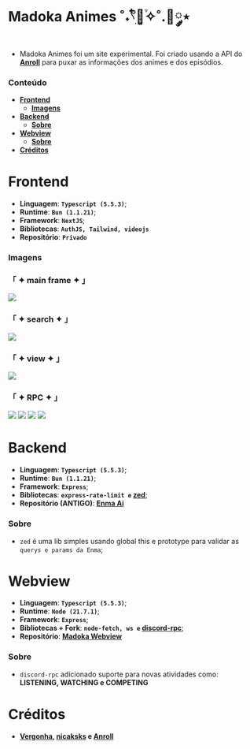 # Madoka Animes ˚˖𓍢ִ໋🌷͙֒✧˚.🎀༘⋆
- Madoka Animes foi um site experimental. Foi criado usando a API do **[Anroll](https://github.com/nicaksks/EnmaAi)** para puxar as informações dos animes e dos episódios.

### Conteúdo
* **[Frontend](#frontend)**
    - **[Imagens](#imagens)**
* **[Backend](#backend)**
    - **[Sobre](#sobre)**
* **[Webview](#webview)**
    - **[Sobre](#sobre-1)**
* **[Créditos](#creditos)**

# Frontend
* **Linguagem**: **`Typescript (5.5.3)`**;
* **Runtime**: **`Bun (1.1.21)`**;
* **Framework**: **`NextJS`**;
* **Bibliotecas**: **`AuthJS, Tailwind, videojs`**
* **Repositório**: **`Privado`**

### Imagens
### 「 ✦ main frame ✦ 」

![](https://i.imgur.com/ueMwOgI.png)

### 「 ✦ search ✦ 」

![](https://i.imgur.com/NyVdcdm.png)

### 「 ✦ view ✦ 」

![](https://i.imgur.com/cMt0Cum.png)

### 「 ✦ RPC ✦ 」

![](https://pbs.twimg.com/media/GTLgaj4WEAAzIKd?format=png&name=small)
![](https://pbs.twimg.com/media/GTLgcRoWQAA2K5k?format=png&name=small)
![](https://pbs.twimg.com/media/GTLgiDhWEAAV5Xa?format=png&name=small)
![](https://pbs.twimg.com/media/GTLg3nyXsAAMPhd?format=png&name=small)

# Backend
* **Linguagem**: **`Typescript (5.5.3)`**;
* **Runtime**: **`Bun (1.1.21)`**;
* **Framework**: **`Express`**;
* **Bibliotecas**: **`express-rate-limit e` [zed](https://github.com/garotas-magicas/zed)**;
* **Repositório (ANTIGO)**: **[Enma Ai](https://github.com/nicaksks/EnmaAi)**

### Sobre
* `zed` é uma lib simples usando global this e prototype para validar as `querys e params da Enma`;

# Webview
* **Linguagem**: **`Typescript (5.5.3)`**;
* **Runtime**: **`Node (21.7.1)`**;
* **Framework**: **`Express`**;
* **Bibliotecas + Fork**: **`node-fetch, ws e` [discord-rpc](https://github.com/garotas-magicas/madoka/tree/main/src/libs/RPC)**;
* **Repositório**: **[Madoka Webview](https://github.com/garotas-magicas/madoka)**

### Sobre
* `discord-rpc` adicionado suporte para novas atividades como: **LISTENING, WATCHING e COMPETING**

# Créditos
- **[Vergonha](https://github.com/vergonha), [nicaksks](https://github.com/nicaksks) e [Anroll](https://www.anroll.net/)**